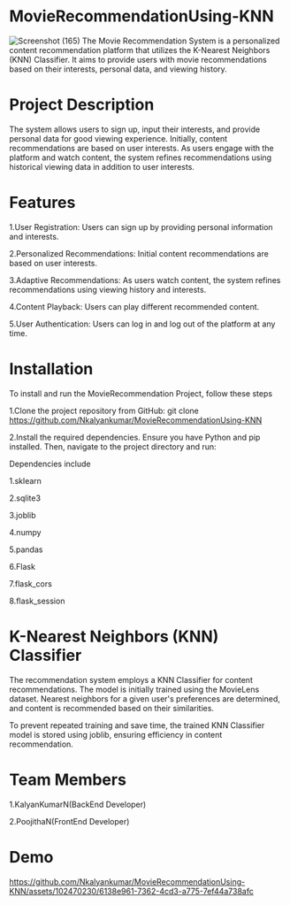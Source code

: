# MovieRecommendationUsing-KNN
![Screenshot (165)](https://github.com/Nkalyankumar/MovieRecommendationUsing-KNN/assets/102470230/2f72b16a-e992-44e5-aacd-5d638ada448b)
The Movie Recommendation System is a personalized content recommendation platform that utilizes the K-Nearest Neighbors (KNN) Classifier. It aims to provide users with movie recommendations based on their interests, personal data, and viewing history.
# Project Description
The system allows users to sign up, input their interests, and provide personal data for good viewing experience. Initially, content recommendations are based on user interests. As users engage with the platform and watch content, the system refines recommendations using historical viewing data in addition to user interests.
# Features
1.User Registration:
Users can sign up by providing personal information and interests. 

2.Personalized Recommendations:
Initial content recommendations are based on user interests.

3.Adaptive Recommendations:
As users watch content, the system refines recommendations using viewing history and interests.

4.Content Playback:
Users can play different recommended content.

5.User Authentication:
Users can log in and log out of the platform at any time.
# Installation
To install and run the MovieRecommendation Project, follow these steps 

1.Clone the project repository from GitHub:
git clone https://github.com/Nkalyankumar/MovieRecommendationUsing-KNN

2.Install the required dependencies. Ensure you have Python and pip installed. Then, navigate to the project directory and run:

Dependencies include

1.sklearn

2.sqlite3

3.joblib

4.numpy

5.pandas

6.Flask

7.flask_cors

8.flask_session

# K-Nearest Neighbors (KNN) Classifier
The recommendation system employs a KNN Classifier for content recommendations. The model is initially trained using the MovieLens dataset. Nearest neighbors for a given user's preferences are determined, and content is recommended based on their similarities.

To prevent repeated training and save time, the trained KNN Classifier model is stored using joblib, ensuring efficiency in content recommendation.

# Team Members

1.KalyanKumarN(BackEnd Developer)

2.PoojithaN(FrontEnd Developer)

# Demo

https://github.com/Nkalyankumar/MovieRecommendationUsing-KNN/assets/102470230/6138e961-7362-4cd3-a775-7ef44a738afc

